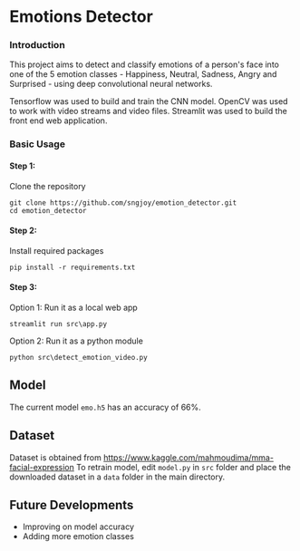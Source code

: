 # Emotions Detector
### Introduction
This project aims to detect and classify emotions of a person's face into one of the 5 emotion classes - Happiness, Neutral, Sadness, Angry and Surprised - using deep convolutional neural networks.

Tensorflow was used to build and train the CNN model. OpenCV was used to work with video streams and video files. Streamlit was used to build the front end web application.

### Basic Usage
#### Step 1:
Clone the repository 
```
git clone https://github.com/sngjoy/emotion_detector.git
cd emotion_detector
```
#### Step 2:
Install required packages

```
pip install -r requirements.txt
```

#### Step 3: 
Option 1: Run it as a local web app
```
streamlit run src\app.py
```

Option 2: Run it as a python module
```
python src\detect_emotion_video.py
```

## Model
The current model `emo.h5` has an accuracy of 66%.  

## Dataset
Dataset is obtained from https://www.kaggle.com/mahmoudima/mma-facial-expression
To retrain model, edit `model.py` in `src` folder and place the downloaded dataset in a `data` folder in the main directory.

## Future Developments
- Improving on model accuracy
- Adding more emotion classes